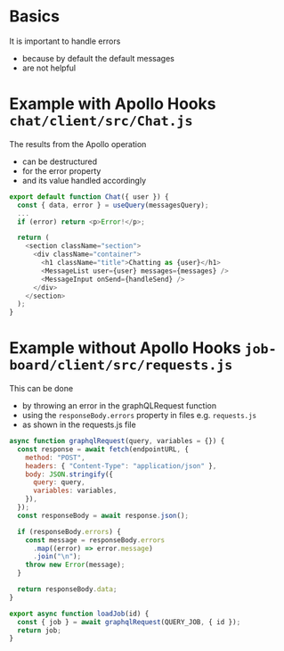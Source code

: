 # Basics

It is important to handle errors

- because by default the default messages
- are not helpful

# Example with Apollo Hooks `chat/client/src/Chat.js`

The results from the Apollo operation

- can be destructured
- for the error property
- and its value handled accordingly

```javascript
export default function Chat({ user }) {
  const { data, error } = useQuery(messagesQuery);
  ...
  if (error) return <p>Error!</p>;

  return (
    <section className="section">
      <div className="container">
        <h1 className="title">Chatting as {user}</h1>
        <MessageList user={user} messages={messages} />
        <MessageInput onSend={handleSend} />
      </div>
    </section>
  );
}
```

# Example without Apollo Hooks `job-board/client/src/requests.js`

This can be done

- by throwing an error in the graphQLRequest function
- using the `responseBody.errors` property in files e.g. `requests.js`
- as shown in the requests.js file

```javascript
async function graphqlRequest(query, variables = {}) {
  const response = await fetch(endpointURL, {
    method: "POST",
    headers: { "Content-Type": "application/json" },
    body: JSON.stringify({
      query: query,
      variables: variables,
    }),
  });
  const responseBody = await response.json();

  if (responseBody.errors) {
    const message = responseBody.errors
      .map((error) => error.message)
      .join("\n");
    throw new Error(message);
  }

  return responseBody.data;
}

export async function loadJob(id) {
  const { job } = await graphqlRequest(QUERY_JOB, { id });
  return job;
}
```

